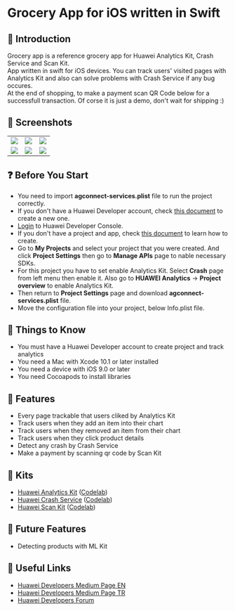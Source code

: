 # Grocery App for iOS written in Swift


## :notebook_with_decorative_cover: Introduction 
Grocery app is a reference grocery app for Huawei Analytics Kit, Crash Service and Scan Kit.<br>
App written in swift for iOS devices. You can track users' visited pages with Analytics Kit and also can solve problems with Crash Service if any bug occures.<br>
At the end of shopping, to make a payment scan QR Code below for a successfull transaction. Of corse it is just a demo, don't wait for shipping :)


## :iphone: Screenshots
<table>
  <tr>
    <td width="33%">
      <img src="https://i.ibb.co/hBWXGT7/Simulator-Screen-Shot-i-Phone-12-Pro-Max-2020-11-20-at-09-05-10.png">
    </td>
    <td width="33%">
      <img src="https://i.ibb.co/61vcScc/Simulator-Screen-Shot-i-Phone-12-Pro-Max-2020-11-20-at-09-05-28.png">
    </td>
    <td width="33%">
      <img src="https://i.ibb.co/x8zNNsq/Simulator-Screen-Shot-i-Phone-12-Pro-Max-2020-11-20-at-09-05-35.png">
    </td>
  </tr>
  <tr>
    <td width="33%">
      <img src="https://i.ibb.co/NFbTgyT/Simulator-Screen-Shot-i-Phone-12-Pro-Max-2020-11-20-at-09-05-44.png">
    </td>
    <td width="33%">
      <img src="https://i.ibb.co/DRRN6QY/Simulator-Screen-Shot-i-Phone-12-Pro-Max-2020-11-20-at-09-20-21.png">
    </td>
    <td width="33%">
      <img src="https://i.ibb.co/vPzvm3t/Simulator-Screen-Shot-i-Phone-12-Pro-Max-2020-11-20-at-09-29-56.png">
    </td>
  </tr>
</table>


##  :question: Before You Start
* You need to import <b>agconnect-services.plist</b> file to run the project correctly.
* If you don't have a Huawei Developer account, check <a href="https://developer.huawei.com/consumer/en/doc/start/10104" target="_blank">this document</a> to create a new one.
* <a href="https://developer.huawei.com/consumer/en/console" target="_blank">Login</a> to Huawei Developer Console.
* If you don't have a project and app, check <a href="https://developer.huawei.com/consumer/en/doc/distribution/app/agc-create_app" target="_blank">this document</a> to learn how to create.
* Go to <b>My Projects</b> and select your project that you were created. And click <b>Project Settings</b> then go to <b>Manage APIs</b> page to nable necessary SDKs.
* For this project you have to set enable Analytics Kit. Select <b>Crash</b> page from left menu then enable it. Also go to <b>HUAWEI Analytics</b> -> <b>Project overview</b> to enable Analytics Kit.
* Then return to <b>Project Settings</b> page and download <b>agconnect-services.plist</b> file.
* Move the configuration file into your project, below Info.plist file.


##  :information_desk_person: Things to Know
* You must have a Huawei Developer account to create project and track analytics
* You need a Mac with Xcode 10.1 or later installed
* You need a device with iOS 9.0 or later
* You need Cocoapods to install libraries


## :milky_way: Features
* Every page trackable that users cliked by Analytics Kit
* Track users when they add an item into their chart
* Track users when they removed an item from their chart
* Track users when they click product details
* Detect any crash by Crash Service
* Make a payment by scanning qr code by Scan Kit


## :rocket: Kits
* [Huawei Analytics Kit](https://developer.huawei.com/consumer/en/doc/development/HMSCore-Guides/introduction-0000001050745149) ([Codelab](https://developer.huawei.com/consumer/en/codelab/HMSAnalyticsKit-iOS/index.html))
* [Huawei Crash Service](https://developer.huawei.com/consumer/en/doc/development/AppGallery-connect-Guides/agc-crash-introduction) ([Codelab](https://developer.huawei.com/consumer/en/codelab/CrashService-iOS/index.html))
* [Huawei Scan Kit](https://developer.huawei.com/consumer/en/doc/development/HMSCore-Guides/service-introduction-0000001050041994) ([Codelab](https://developer.huawei.com/consumer/en/codelab/ScanKit-iOS/index.html))


## :telescope: Future Features 
* Detecting products with ML Kit


## :link: Useful Links 
* [Huawei Developers Medium Page EN](https://medium.com/huawei-developers)
* [Huawei Developers Medium Page TR](https://medium.com/huawei-developers-tr) 
* [Huawei Developers Forum](https://forums.developer.huawei.com/forumPortal/en/home)
